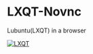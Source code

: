 # LXQT-Novnc
Lubuntu(LXQT) in a browser

 [![LXQT](https://upload.wikimedia.org/wikipedia/commons/thumb/b/b3/Helix_lxqt.svg/799px-Helix_lxqt.svg.png)](https://lxqt-project.org)
